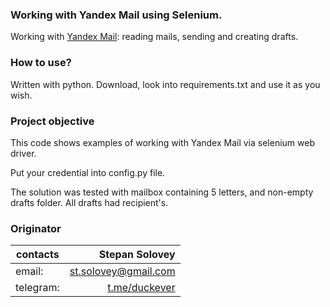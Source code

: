 ### Working with Yandex Mail using Selenium.

Working with [Yandex Mail](https://mail.yandex.ru/ "Yandex Mail"): reading mails, sending and creating drafts. 

### How to use?

Written with python. Download, look into requirements.txt and use it as you wish.

### Project objective

This code shows examples of working with Yandex Mail via selenium web driver.

Put your credential into config.py file.

The solution was tested with mailbox containing 5 letters, and non-empty drafts folder. All drafts had recipient's.

### Originator

| contacts        | Stepan Solovey |
| ------------- |-------------:| 
| email:      | st.solovey@gmail.com |
| telegram:      | [t.me/duckever](https://t.me/duckever)      |   
